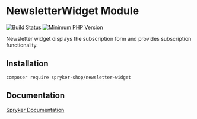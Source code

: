 # NewsletterWidget Module
[![Build Status](https://travis-ci.org/spryker-shop/newsletter-widget.svg)](https://travis-ci.org/spryker-shop/newsletter-widget)
[![Minimum PHP Version](https://img.shields.io/badge/php-%3E%3D%207.3-8892BF.svg)](https://php.net/)

Newsletter widget displays the subscription form and provides subscription functionality.

## Installation

```
composer require spryker-shop/newsletter-widget
```

## Documentation

[Spryker Documentation](https://academy.spryker.com)
